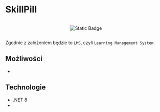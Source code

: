 # SkillPill

<div style="display: flex; flex-wrap: wrap; justify-content: center; align-items: center; text-align: center;">

  ![Static Badge](https://img.shields.io/badge/under-construction-yellow)
  
</div>

Zgodnie z założeniem będzie to `LMS`, czyli `Learning Management System`.


## Możliwości
- 

 
## Technologie
-  .NET 8
- 